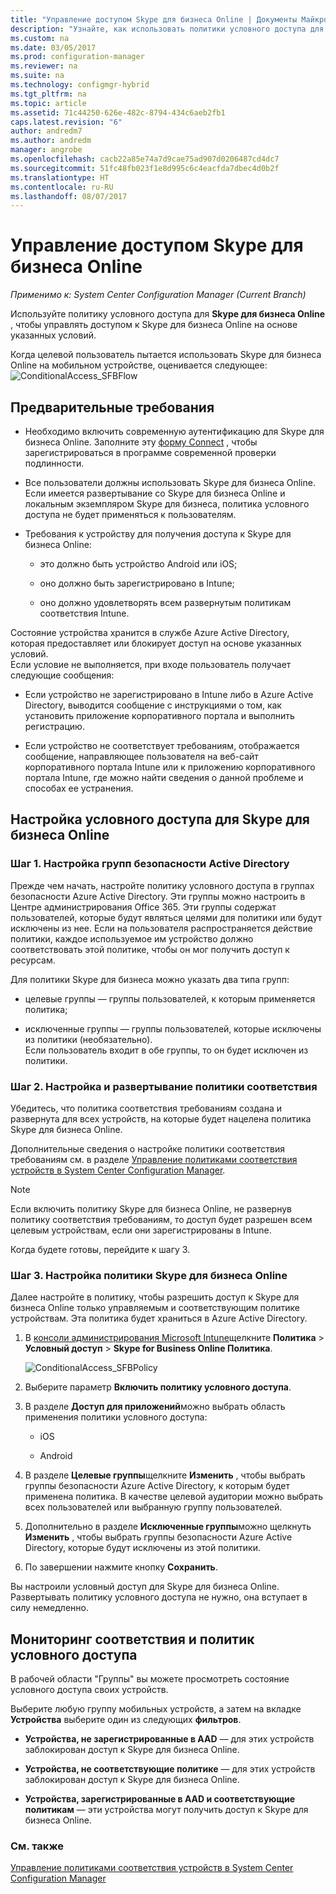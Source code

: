 ```yaml
---
title: "Управление доступом Skype для бизнеса Online | Документы Майкрософт"
description: "Узнайте, как использовать политики условного доступа для управления доступом к Skype для бизнеса Online."
ms.custom: na
ms.date: 03/05/2017
ms.prod: configuration-manager
ms.reviewer: na
ms.suite: na
ms.technology: configmgr-hybrid
ms.tgt_pltfrm: na
ms.topic: article
ms.assetid: 71c44250-626e-482c-8794-434c6aeb2fb1
caps.latest.revision: "6"
author: andredm7
ms.author: andredm
manager: angrobe
ms.openlocfilehash: cacb22a85e74a7d9cae75ad907d0206487cd4dc7
ms.sourcegitcommit: 51fc48fb023f1e8d995c6c4eacfda7dbec4d0b2f
ms.translationtype: HT
ms.contentlocale: ru-RU
ms.lasthandoff: 08/07/2017
---
```

# <a name="manage-skype-for-business-online-access"></a>Управление доступом Skype для бизнеса Online

*Применимо к: System Center Configuration Manager (Current Branch)*


Используйте политику условного доступа для  **Skype для бизнеса Online** , чтобы управлять доступом к Skype для бизнеса Online на основе указанных условий.  


 Когда целевой пользователь пытается использовать Skype для бизнеса Online на мобильном устройстве, оценивается следующее:![ConditionalAccess&#95;SFBFlow](media/ConditionalAccess_SFBFlow.png)  

## <a name="prerequisites"></a>Предварительные требования  

-   Необходимо включить современную аутентификацию для Skype для бизнеса Online. Заполните эту [форму Connect](https://connect.microsoft.com/office/Survey/NominationSurvey.aspx?SurveyID=17299&ProgramID=8715) , чтобы зарегистрироваться в программе современной проверки подлинности.  

-   Все пользователи должны использовать Skype для бизнеса Online. Если имеется развертывание со Skype для бизнеса Online и локальным экземпляром Skype для бизнеса, политика условного доступа не будет применяться к пользователям.  

-   Требования к устройству для получения доступа к Skype для бизнеса Online:  

    -   это должно быть устройство Android или iOS;  

    -   оно должно быть зарегистрировано в Intune;  

    -   оно должно удовлетворять всем развернутым политикам соответствия Intune.  

 Состояние устройства хранится в службе Azure Active Directory, которая предоставляет или блокирует доступ на основе указанных условий.  
Если условие не выполняется, при входе пользователь получает следующие сообщения:  

-   Если устройство не зарегистрировано в Intune либо в Azure Active Directory, выводится сообщение с инструкциями о том, как установить приложение корпоративного портала и выполнить регистрацию.  

-   Если устройство не соответствует требованиям, отображается сообщение, направляющее пользователя на веб-сайт корпоративного портала Intune или к приложению корпоративного портала Intune, где можно найти сведения о данной проблеме и способах ее устранения.  

## <a name="configure-conditional-access-for-skype-for-business-online"></a>Настройка условного доступа для Skype для бизнеса Online  

### <a name="step-1-configure-active-directory-security-groups"></a>Шаг 1. Настройка групп безопасности Active Directory  
 Прежде чем начать, настройте политику условного доступа в группах безопасности Azure Active Directory. Эти группы можно настроить в Центре администрирования Office 365. Эти группы содержат пользователей, которые будут являться целями для политики или будут исключены из нее. Если на пользователя распространяется действие политики, каждое используемое им устройство должно соответствовать этой политике, чтобы он мог получить доступ к ресурсам.  

 Для политики Skype для бизнеса можно указать два типа групп:  

-   целевые группы — группы пользователей, к которым применяется политика;  

-   исключенные группы — группы пользователей, которые исключены из политики (необязательно).  
    Если пользователь входит в обе группы, то он будет исключен из политики.  

### <a name="step-2-configure-and-deploy-a-compliance-policy"></a>Шаг 2. Настройка и развертывание политики соответствия  
 Убедитесь, что политика соответствия требованиям создана и развернута для всех устройств, на которые будет нацелена политика Skype для бизнеса Online.  

 Дополнительные сведения о настройке политики соответствия требованиям см. в разделе [Управление политиками соответствия устройств в System Center Configuration Manager](../../protect/deploy-use/device-compliance-policies.md).  

> [!NOTE]  
>  Если включить политику Skype для бизнеса Online, не развернув политику соответствия требованиям, то доступ будет разрешен всем целевым устройствам, если они зарегистрированы в Intune.  

 Когда будете готовы, перейдите к шагу 3.  

### <a name="step-3-configure-the-skype-for-business-online-policy"></a>Шаг 3. Настройка политики Skype для бизнеса Online  
 Далее настройте в политику, чтобы разрешить доступ к Skype для бизнеса Online только управляемым и соответствующим политике устройствам. Эта политика будет храниться в Azure Active Directory.  

1.  В [консоли администрирования Microsoft Intune](https://manage.microsoft.com)щелкните **Политика** > **Условный доступ** > **Skype for Business Online Политика**.  

     ![ConditionalAccess&#95;SFBPolicy](media/ConditionalAccess_SFBPolicy.png)  

2.  Выберите параметр **Включить политику условного доступа**.  

3.  В разделе **Доступ для приложений**можно выбрать область применения политики условного доступа:  

    -   iOS  

    -   Android  

4.  В разделе **Целевые группы**щелкните **Изменить** , чтобы выбрать группы безопасности Azure Active Directory, к которым будет применена политика. В качестве целевой аудитории можно выбрать всех пользователей или выбранную группу пользователей.  

5.  Дополнительно в разделе **Исключенные группы**можно щелкнуть **Изменить** , чтобы выбрать группы безопасности Azure Active Directory, которые будут исключены из этой политики.  

6.  По завершении нажмите кнопку **Сохранить**.  

 Вы настроили условный доступ для Skype для бизнеса Online. Развертывать политику условного доступа не нужно, она вступает в силу немедленно.  

## <a name="monitor-the-compliance-and-conditional-access-policies"></a>Мониторинг соответствия и политик условного доступа  
 В рабочей области "Группы" вы можете просмотреть состояние условного доступа своих устройств.  

 Выберите любую группу мобильных устройств, а затем на вкладке **Устройства** выберите один из следующих **фильтров**.  

-   **Устройства, не зарегистрированные в AAD** — для этих устройств заблокирован доступ к Skype для бизнеса Online.  

-   **Устройства, не соответствующие политике** — для этих устройств заблокирован доступ к Skype для бизнеса Online.  

-   **Устройства, зарегистрированные в AAD и соответствующие политикам** — эти устройства могут получить доступ к Skype для бизнеса Online.  

### <a name="see-also"></a>См. также  

 [Управление политиками соответствия устройств в System Center Configuration Manager](../../protect/deploy-use/device-compliance-policies.md)
